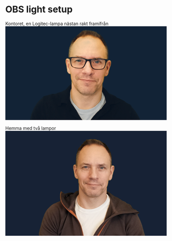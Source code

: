 # OBS light setup

Kontoret, en Logitec-lampa nästan rakt framifrån
![](OBS%20light%20setup/C334A65E-0BE1-4256-AC5D-216722B9D93B.png)




Hemma med två lampor
![](OBS%20light%20setup/6BDF363C-2B1B-464C-BBA1-2DBC8C66249B.png)